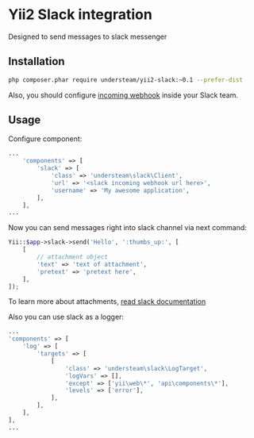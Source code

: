 # Yii2 Slack integration

Designed to send messages to slack messenger

## Installation

```bash
php composer.phar require understeam/yii2-slack:~0.1 --prefer-dist
```

Also, you should configure [incoming webhook](https://api.slack.com/incoming-webhooks) inside your Slack team.

## Usage

Configure component:

```php
...
    'components' => [
        'slack' => [
            'class' => 'understeam\slack\Client',
            'url' => '<slack incoming webhook url here>',
            'username' => 'My awesome application',
        ],
    ],
...
```

Now you can send messages right into slack channel via next command:

```php
Yii::$app->slack->send('Hello', ':thumbs_up:', [
    [
        // attachment object
        'text' => 'text of attachment',
        'pretext' => 'pretext here',
    ],
]);
```

To learn more about attachments, [read slack documentation](https://api.slack.com/incoming-webhooks)

Also you can use slack as a logger:

```php
...
'components' => [
    'log' => [
        'targets' => [
            [
                'class' => 'understeam\slack\LogTarget',
                'logVars' => [],
                'except' => ['yii\web\*', 'api\components\*'],
                'levels' => ['error'],
            ],
        ],
    ],
],
...
```

